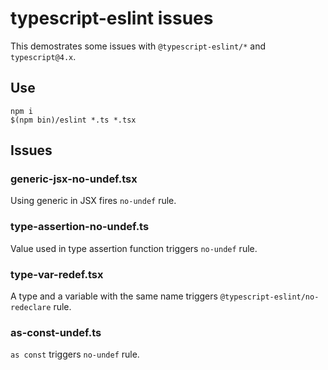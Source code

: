 # typescript-eslint issues

This demostrates some issues with `@typescript-eslint/*` and `typescript@4.x`.

## Use

```shell
npm i
$(npm bin)/eslint *.ts *.tsx
```

## Issues

### generic-jsx-no-undef.tsx

Using generic in JSX fires `no-undef` rule.

### type-assertion-no-undef.ts

Value used in type assertion function triggers `no-undef` rule.

### type-var-redef.tsx

A type and a variable with the same name triggers `@typescript-eslint/no-redeclare` rule.

### as-const-undef.ts

`as const` triggers `no-undef` rule.

